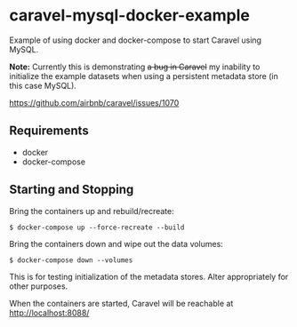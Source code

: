 # caravel-mysql-docker-example
Example of using docker and docker-compose to start Caravel using MySQL.

**Note:** Currently this is demonstrating ~~a bug in Caravel~~
my inability to initialize the example datasets when using a persistent
metadata store (in this case MySQL).

https://github.com/airbnb/caravel/issues/1070

## Requirements

- docker
- docker-compose

## Starting and Stopping

Bring the containers up and rebuild/recreate:
```
$ docker-compose up --force-recreate --build
```

Bring the containers down and wipe out the data volumes:
```
$ docker-compose down --volumes
```

This is for testing initialization of the metadata stores.  Alter
appropriately for other purposes.

When the containers are started, Caravel will be reachable at
[http://localhost:8088/](http://localhost:8088/)

